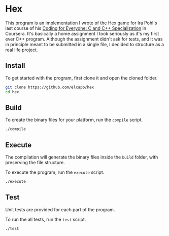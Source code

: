 # Hex

This program is an implementation I wrote of the Hex game for Ira Pohl's last course of his [Coding for Everyone: C and C++ Specialization](https://www.coursera.org/specializations/coding-for-everyone) in Coursera. It's basically a home assignment I took seriously as it's my first ever C++ program. Although the assignment didn't ask for tests, and it was in principle meant to be submitted in a single file, I decided to structure as a real life project.

## Install

To get started with the program, first clone it and open the cloned folder.

```bash
git clone https://github.com/elcapo/hex
cd hex
```

## Build

To create the binary files for your platform, run the `compile` script.

```bash
./compile
```

## Execute

The compilation will generate the binary files inside the `build` folder, with preserving the file structure.

To execute the program, run the `execute` script.

```bash
./execute
```

## Test

Unit tests are provided for each part of the program.

To run the all tests, run the `test` script.

```bash
./test
```